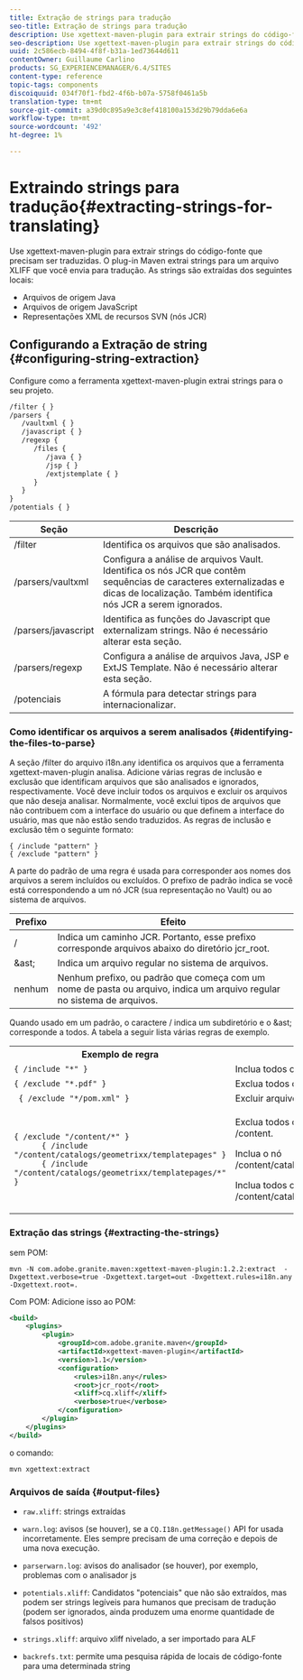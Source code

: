 ```yaml
---
title: Extração de strings para tradução
seo-title: Extração de strings para tradução
description: Use xgettext-maven-plugin para extrair strings do código-fonte que precisam ser traduzidas
seo-description: Use xgettext-maven-plugin para extrair strings do código-fonte que precisam ser traduzidas
uuid: 2c586ecb-8494-4f8f-b31a-1ed73644d611
contentOwner: Guillaume Carlino
products: SG_EXPERIENCEMANAGER/6.4/SITES
content-type: reference
topic-tags: components
discoiquuid: 034f70f1-fbd2-4f6b-b07a-5758f0461a5b
translation-type: tm+mt
source-git-commit: a39d0c895a9e3c8ef418100a153d29b79dda6e6a
workflow-type: tm+mt
source-wordcount: '492'
ht-degree: 1%

---
```



# Extraindo strings para tradução{#extracting-strings-for-translating}

Use xgettext-maven-plugin para extrair strings do código-fonte que precisam ser traduzidas. O plug-in Maven extrai strings para um arquivo XLIFF que você envia para tradução. As strings são extraídas dos seguintes locais:

* Arquivos de origem Java
* Arquivos de origem JavaScript
* Representações XML de recursos SVN (nós JCR)

## Configurando a Extração de string {#configuring-string-extraction}

Configure como a ferramenta xgettext-maven-plugin extrai strings para o seu projeto.

```xml
/filter { }
/parsers {
   /vaultxml { }
   /javascript { }
   /regexp {
      /files {
         /java { } 
         /jsp { }
         /extjstemplate { }
      }
   }
}
/potentials { }
```

| Seção | Descrição |
|---|---|
| /filter | Identifica os arquivos que são analisados. |
| /parsers/vaultxml | Configura a análise de arquivos Vault. Identifica os nós JCR que contêm sequências de caracteres externalizadas e dicas de localização. Também identifica nós JCR a serem ignorados. |
| /parsers/javascript | Identifica as funções do Javascript que externalizam strings. Não é necessário alterar esta seção. |
| /parsers/regexp | Configura a análise de arquivos Java, JSP e ExtJS Template. Não é necessário alterar esta seção. |
| /potenciais | A fórmula para detectar strings para internacionalizar. |

### Como identificar os arquivos a serem analisados {#identifying-the-files-to-parse}

A seção /filter do arquivo i18n.any identifica os arquivos que a ferramenta xgettext-maven-plugin analisa. Adicione várias regras de inclusão e exclusão que identificam arquivos que são analisados e ignorados, respectivamente. Você deve incluir todos os arquivos e excluir os arquivos que não deseja analisar. Normalmente, você exclui tipos de arquivos que não contribuem com a interface do usuário ou que definem a interface do usuário, mas que não estão sendo traduzidos. As regras de inclusão e exclusão têm o seguinte formato:

```
{ /include "pattern" }
{ /exclude "pattern" }
```

A parte do padrão de uma regra é usada para corresponder aos nomes dos arquivos a serem incluídos ou excluídos. O prefixo de padrão indica se você está correspondendo a um nó JCR (sua representação no Vault) ou ao sistema de arquivos.

| Prefixo | Efeito |
|---|---|
| / | Indica um caminho JCR. Portanto, esse prefixo corresponde arquivos abaixo do diretório jcr_root. |
| &amp;ast; | Indica um arquivo regular no sistema de arquivos. |
| nenhum | Nenhum prefixo, ou padrão que começa com um nome de pasta ou arquivo, indica um arquivo regular no sistema de arquivos. |

Quando usado em um padrão, o caractere / indica um subdiretório e o &amp;ast; corresponde a todos. A tabela a seguir lista várias regras de exemplo.

<table> 
 <tbody> 
  <tr> 
   <th>Exemplo de regra</th> 
   <th>Efeito</th> 
  </tr> 
  <tr> 
   <td><code>{ /include "*" }</code></td> 
   <td>Inclua todos os arquivos.</td> 
  </tr> 
  <tr> 
   <td><code>{ /exclude "*.pdf" }</code></td> 
   <td>Exclua todos os arquivos PDF.</td> 
  </tr> 
  <tr> 
   <td><code> { /exclude "*/pom.xml" }</code></td> 
   <td>Excluir arquivos POM.</td> 
  </tr> 
  <tr> 
   <td><code class="code">{ /exclude "/content/*" }
      { /include "/content/catalogs/geometrixx/templatepages" }
      { /include "/content/catalogs/geometrixx/templatepages/*" }</code></td> 
   <td><p>Exclua todos os arquivos abaixo do nó /content.</p> <p>Inclua o nó /content/catalogs/geometrixx/templatepages.</p> <p>Inclua todos os nós filhos de /content/catalogs/geometrixx/templatepages.</p> </td> 
  </tr> 
 </tbody> 
</table>

### Extração das strings {#extracting-the-strings}

sem POM:

```shell
mvn -N com.adobe.granite.maven:xgettext-maven-plugin:1.2.2:extract  -Dxgettext.verbose=true -Dxgettext.target=out -Dxgettext.rules=i18n.any -Dxgettext.root=.
```

Com POM: Adicione isso ao POM:

```xml
<build>
    <plugins>
        <plugin>
            <groupId>com.adobe.granite.maven</groupId>
            <artifactId>xgettext-maven-plugin</artifactId>
            <version>1.1</version>
            <configuration>
                <rules>i18n.any</rules>
                <root>jcr_root</root>
                <xliff>cq.xliff</xliff>
                <verbose>true</verbose>
            </configuration>
        </plugin>
    </plugins>
</build>
```

o comando:

```shell
mvn xgettext:extract
```

### Arquivos de saída {#output-files}

* `raw.xliff`: strings extraídas
* `warn.log`: avisos (se houver), se a  `CQ.I18n.getMessage()` API for usada incorretamente. Eles sempre precisam de uma correção e depois de uma nova execução.

* `parserwarn.log`: avisos do analisador (se houver), por exemplo, problemas com o analisador js
* `potentials.xliff`: Candidatos &quot;potenciais&quot; que não são extraídos, mas podem ser strings legíveis para humanos que precisam de tradução (podem ser ignorados, ainda produzem uma enorme quantidade de falsos positivos)
* `strings.xliff`: arquivo xliff nivelado, a ser importado para ALF
* `backrefs.txt`: permite uma pesquisa rápida de locais de código-fonte para uma determinada string

